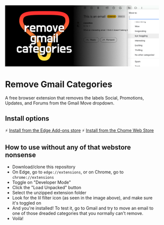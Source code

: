 <p align="center">
    <img alt="Remove Gmail Categories" src="./banner.png">
</p>

# Remove Gmail Categories

A free browser extension that removes the labels Social, Promotions, Updates, and Forums from the Gmail Move dropdown.

## Install options

⚡️ [Install from the Edge Add-ons store](https://microsoftedge.microsoft.com/addons/detail/remove-gmail-categories/kenkmbjcidcjpgachijmoenkahdhdhao)
⚡️ [Install from the Chome Web Store](https://chromewebstore.google.com/detail/remove-gmail-categories/fjjebdfjfdijjpkmjbmcehlhhfldbloe)

## How to use without any of that webstore nonsense

- Download/clone this repository
- On Edge, go to `edge://extensions`, or on Chrome, go to `chrome://extensions`
- Toggle on "Developer Mode"
- Click the "Load Unpacked" button
- Select the unzipped extension folder
- Look for the lil filter icon (as seen in the image above), and make sure it's toggled on
- And you're installed! To test it, go to Gmail and try to move an email to one of those dreaded categories that you normally can't remove.
- Voilà!
